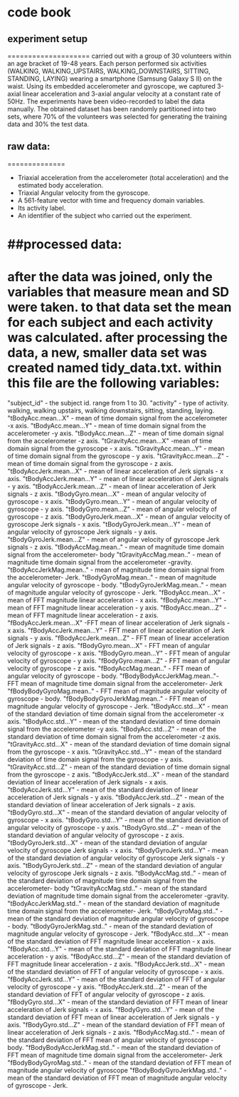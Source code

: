 # code book

## experiment setup
====================
carried out with a group of 30 volunteers within an age bracket of 19-48 years. Each person performed six activities (WALKING, WALKING_UPSTAIRS, WALKING_DOWNSTAIRS, SITTING, STANDING, LAYING) wearing a smartphone (Samsung Galaxy S II) on the waist. Using its embedded accelerometer and gyroscope, we captured 3-axial linear acceleration and 3-axial angular velocity at a constant rate of 50Hz. The experiments have been video-recorded to label the data manually. The obtained dataset has been randomly partitioned into two sets, where 70% of the volunteers was selected for generating the training data and 30% the test data. 


## raw data:
==============
- Triaxial acceleration from the accelerometer (total acceleration) and the estimated body acceleration.
- Triaxial Angular velocity from the gyroscope. 
- A 561-feature vector with time and frequency domain variables. 
- Its activity label. 
- An identifier of the subject who carried out the experiment.

##processed data:
==================
after the data was joined, only the variables that measure mean and SD were taken. to that data set the mean for each subject and each activity was calculated.
after processing the data, a new, smaller data set was created named tidy_data.txt. 
within this file are the following variables:
=====================================================================================
"subject_id" - the subject id. range from 1 to 30.
"activity" - type of activity. walking, walking upstairs, walking downstairs, sitting, standing, laying.
"tBodyAcc.mean...X" - mean of time domain signal from the accelerometer -x axis.
"tBodyAcc.mean...Y" - mean of time domain signal from the accelerometer -y axis.
"tBodyAcc.mean...Z" - mean of time domain signal from the accelerometer -z axis.
"tGravityAcc.mean...X" -mean of time domain signal from the gyroscope - x axis.
"tGravityAcc.mean...Y" - mean of time domain signal from the gyroscope - y axis.
"tGravityAcc.mean...Z" - mean of time domain signal from the gyroscope - z axis.
"tBodyAccJerk.mean...X" - mean of linear acceleration of Jerk signals - x axis.
"tBodyAccJerk.mean...Y" - mean of linear acceleration of Jerk signals - y axis.
"tBodyAccJerk.mean...Z" - mean of linear acceleration of Jerk signals - z axis.
"tBodyGyro.mean...X" - mean of angular velocity of gyroscope - x axis.
"tBodyGyro.mean...Y" - mean of angular velocity of gyroscope - y axis.
"tBodyGyro.mean...Z" - mean of angular velocity of gyroscope - z axis.
"tBodyGyroJerk.mean...X" - mean of angular velocity of gyroscope Jerk signals  - x axis. 
"tBodyGyroJerk.mean...Y" - mean of angular velocity of gyroscope Jerk signals  - y axis.
"tBodyGyroJerk.mean...Z" - mean of angular velocity of gyroscope Jerk signals  - z axis.
"tBodyAccMag.mean.." - mean of magnitude time domain signal from the accelerometer- body
"tGravityAccMag.mean.." - mean of magnitude time domain signal from the accelerometer -gravity.
"tBodyAccJerkMag.mean.." - mean of magnitude time domain signal from the accelerometer- Jerk.
"tBodyGyroMag.mean.." - mean of magnitude angular velocity of gyroscope - body.
"tBodyGyroJerkMag.mean.." - mean of magnitude angular velocity of gyroscope - Jerk.
"fBodyAcc.mean...X" - mean of FFT magnitude linear acceleration - x axis.
"fBodyAcc.mean...Y" - mean of FFT magnitude linear acceleration - y axis.
"fBodyAcc.mean...Z" - mean of FFT magnitude linear acceleration - z axis.
"fBodyAccJerk.mean...X" -FFT mean of linear acceleration of Jerk signals - x axis.
"fBodyAccJerk.mean...Y" - FFT mean of linear acceleration of Jerk signals - y axis.
"fBodyAccJerk.mean...Z" - FFT mean of linear acceleration of Jerk signals - z axis.
"fBodyGyro.mean...X" - FFT mean of angular velocity of gyroscope - x axis.
"fBodyGyro.mean...Y" - FFT mean of angular velocity of gyroscope - y axis.
"fBodyGyro.mean...Z" - FFT mean of angular velocity of gyroscope - z axis.
"fBodyAccMag.mean.." - FFT mean of angular velocity of gyroscope - body.
"fBodyBodyAccJerkMag.mean.."- FFT mean of magnitude time domain signal from the accelerometer- Jerk
"fBodyBodyGyroMag.mean.." - FFT mean of magnitude angular velocity of gyroscope - body.
"fBodyBodyGyroJerkMag.mean.." - FFT mean of magnitude angular velocity of gyroscope - Jerk.
"tBodyAcc.std...X" - mean of the standard deviation of time domain signal from the accelerometer -x axis.
"tBodyAcc.std...Y" - mean of the standard deviation of time domain signal from the accelerometer -y axis.
"tBodyAcc.std...Z" - mean of the standard deviation of time domain signal from the accelerometer -z axis.
"tGravityAcc.std...X" - mean of the standard deviation of time domain signal from the gyroscope - x axis.
"tGravityAcc.std...Y" - mean of the standard deviation of time domain signal from the gyroscope - y axis.
"tGravityAcc.std...Z" - mean of the standard deviation of time domain signal from the gyroscope - z axis.
"tBodyAccJerk.std...X" - mean of the standard deviation of linear acceleration of Jerk signals - x axis.
"tBodyAccJerk.std...Y" - mean of the standard deviation of linear acceleration of Jerk signals - y axis.
"tBodyAccJerk.std...Z" - mean of the standard deviation of linear acceleration of Jerk signals - z axis.
"tBodyGyro.std...X" - mean of the standard deviation of angular velocity of gyroscope - x axis.
"tBodyGyro.std...Y" - mean of the standard deviation of angular velocity of gyroscope - y axis.
"tBodyGyro.std...Z" - mean of the standard deviation of angular velocity of gyroscope - z axis.
"tBodyGyroJerk.std...X" - mean of the standard deviation of angular velocity of gyroscope Jerk signals  - x axis.
"tBodyGyroJerk.std...Y" - mean of the standard deviation of angular velocity of gyroscope Jerk signals  - y axis.
"tBodyGyroJerk.std...Z" - mean of the standard deviation of angular velocity of gyroscope Jerk signals  - z axis.
"tBodyAccMag.std.." - mean of the standard deviation of magnitude time domain signal from the accelerometer- body
"tGravityAccMag.std.." - mean of the standard deviation of magnitude time domain signal from the accelerometer -gravity.
"tBodyAccJerkMag.std.." - mean of the standard deviation of magnitude time domain signal from the accelerometer- Jerk.
"tBodyGyroMag.std.." - mean of the standard deviation of magnitude angular velocity of gyroscope - body.
"tBodyGyroJerkMag.std.." - mean of the standard deviation of magnitude angular velocity of gyroscope - Jerk.
"fBodyAcc.std...X" - mean of the standard deviation of FFT magnitude linear acceleration - x axis.
"fBodyAcc.std...Y" - mean of the standard deviation of FFT magnitude linear acceleration - y axis.
"fBodyAcc.std...Z" - mean of the standard deviation of FFT magnitude linear acceleration - z axis.
"fBodyAccJerk.std...X" - mean of the standard deviation of FFT of angular velocity of gyroscope - x axis.
"fBodyAccJerk.std...Y" - mean of the standard deviation of FFT of angular velocity of gyroscope - y axis.
"fBodyAccJerk.std...Z" - mean of the standard deviation of FFT of angular velocity of gyroscope - z axis.
"fBodyGyro.std...X" - mean of the standard deviation of FFT mean of linear acceleration of Jerk signals - x axis.
"fBodyGyro.std...Y" - mean of the standard deviation of FFT mean of linear acceleration of Jerk signals - y axis.
"fBodyGyro.std...Z" - mean of the standard deviation of FFT mean of linear acceleration of Jerk signals - z axis.
"fBodyAccMag.std.." - mean of the standard deviation of FFT mean of angular velocity of gyroscope - body.
"fBodyBodyAccJerkMag.std.." - mean of the standard deviation of FFT mean of magnitude time domain signal from the accelerometer- Jerk
"fBodyBodyGyroMag.std.." - mean of the standard deviation of FFT mean of magnitude angular velocity of gyroscope 
"fBodyBodyGyroJerkMag.std.." - mean of the standard deviation of FFT mean of magnitude angular velocity of gyroscope - Jerk.
